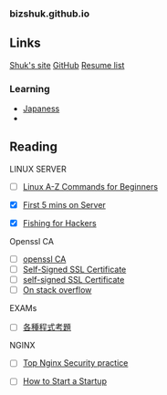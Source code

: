 ### bizshuk.github.io




## Links
[Shuk's site](http://shuk.info/)
[GitHub](https://github.com/BizShuk)
[Resume list](https://github.com/BizShuk/bizshuk.github.io/tree/master/resume)

### Learning
- [Japaness](https://github.com/BizShuk/japaness)
- 

## Reading

LINUX SERVER
- [ ] [Linux A-Z Commands for Beginners](http://www.sandwichbite.com/linux-a-z-commands-for-beginners/)  
- [X] [First 5 mins on Server](http://plusbryan.com/my-first-5-minutes-on-a-server-or-essential-security-for-linux-servers)
- [X] [Fishing for Hackers](https://sysdig.com/blog/fishing-for-hackers/)


Openssl CA
- [ ] [openssl CA](https://jamielinux.com/docs/openssl-certificate-authority/introduction.html)
- [ ] [Self-Signed SSL Certificate](https://devcenter.heroku.com/articles/ssl-certificate-self)
- [ ] [self-signed SSL Certificate](http://www.akadia.com/services/ssh_test_certificate.html)
- [ ] [On stack overflow](http://stackoverflow.com/questions/10175812/how-to-create-a-self-signed-certificate-with-openssl)

EXAMs
- [ ] [各種程式考題](https://softnshare.wordpress.com/2016/02/21/%E7%A8%8B%E5%BC%8F%E8%AA%9E%E8%A8%80%E9%9D%A2%E8%A9%A6%E8%80%83%E9%A1%8C%E9%9B%86%E9%8C%A6/)

NGINX
- [ ] [Top Nginx Security practice](http://www.cyberciti.biz/tips/linux-unix-bsd-nginx-webserver-security.html)


- [ ] [How to Start a Startup](https://whodyo.wordpress.com/2015/12/28/how-to-start-a-startups/)
